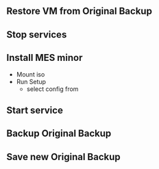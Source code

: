 

## Restore VM from Original Backup

## Stop services

## Install MES minor
- Mount iso
- Run Setup
  - select config from


## Start service

## Backup Original Backup

## Save new Original Backup